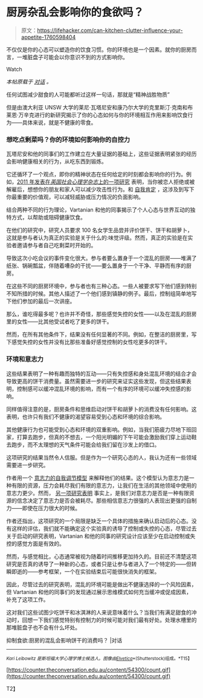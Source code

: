 # 厨房杂乱会影响你的食欲吗？

> 原文：<https://lifehacker.com/can-kitchen-clutter-influence-your-appetite-1760598404>

不仅仅是你的心态可以塑造你的饮食习惯。你的环境也是一个因素。就你的厨房而言，一堆脏盘子可能会以你意识不到的方式影响你。

Watch

*本帖原载于* [*对话*](https://theconversation.com/curbing-cravings-can-kitchen-chaos-influence-cookie-consumption-54300) *。*

任何试图减少甜食的人可能都听过这样一句话，那就是“精神战胜物质”

但是由澳大利亚 UNSW 大学的莱尼·瓦塔尼安和康乃尔大学的克里斯汀·克南和布莱恩·万辛克进行的新研究揭示了你的心态如何与你的环境相互作用来影响饮食行为——具体来说，就是不健康的零食。

### 想吃点剩菜吗？你的环境如何影响你的自控力

瓦塔尼安和他的同事们的工作建立在大量证据的基础上，这些证据表明紧张的经历会影响健康相关的行为，从吃东西到锻炼。

它还循环了一个观点，即你的精神状态在任何给定的时刻都会影响你的行为。例如，[2011 年发表在*英国社会心理学杂志*上的一项研究](http://onlinelibrary.wiley.com/doi/10.1348/014466605X90793/full) 表明，当你被恋人拒绝或被解雇后，想想你的朋友和家人可以减少攻击性行为。和 [自我肯定](https://ed.stanford.edu/sites/default/files/annurev-psych-psychology_of_change_final_e2.pdf) ，这涉及到写下你最重要的价值观，可以减轻威胁或压力情况的负面影响。

结合两种不同的行为理论，Vartanian 和他的同事揭示了个人心态与世界互动的独特方式，以帮助或阻碍健康饮食。

在他们的研究中，研究人员要求 100 名女学生品尝并评价饼干、饼干和胡萝卜，这就是参与者认为真正的实验是关于什么的:味觉评级。然而，真正的实验是在实验者邀请参与者自己吃剩菜时开始的。

导致这次小吃会议的事件变化很大。参与者要么置身于一个混乱的厨房——堆满了纸张、锅碗瓢盆，伴随着嘈杂的干扰——要么置身于一个干净、平静而有序的厨房。

在这些不同的厨房环境中，参与者也有三种心态。一些人被要求写下他们感到特别不知所措的时候。其他人描述了一个他们感到镇静的例子。最后，控制组简单地写下他们参加的最后一次讲座。

那么，谁吃得最多呢？也许并不奇怪，那些感觉失控的女性——以及在混乱的厨房里的女性——比其他受试者吃了更多的饼干。

然而，在所有其他条件下，结果没有任何显著的不同。例如，在整洁的厨房里，写下感觉失控的女性并没有比那些准备好感觉控制的女性吃更多的饼干。

### **环境和意志力**

这些结果表明了一种有趣而独特的互动——只有失控感和身处混乱环境的结合才会导致更高的饼干消费量。虽然需要进一步的研究来证实这些发现，但这些结果表明，控制感可以缓冲混乱环境的影响，而有一个有序的环境可以缓冲失控感的影响。

同样值得注意的是，厨房条件和思维启动对饼干和胡萝卜的消费没有任何影响。这表明，也许只有我们不健康的渴望容易受到心态和环境的综合影响。

其他健康行为也可能受到心态和环境的双重影响。例如，当我们筋疲力尽地下班回家，打算去跑步，但真的不想去，一个阳光明媚的下午可能会激励我们穿上运动鞋去跑步，而不太理想的天气条件可能会给我们留在沙发上的借口。

这项研究的结果当然令人信服。但是作为一个研究心态的人，我认为还有一些领域需要进一步研究。

作者用一个 [意志力的自我调节模型](http://search.proquest.com/docview/848853389?pq-origsite=gscholar) 来解释他们的结果。这个模型认为意志力是一种有限的资源，压力会耗尽我们有限的意志力，让我们在生活的其他领域中使用的意志力更少。然而， [另一项研究表明](http://gregorywalton-stanford.weebly.com/uploads/4/9/4/4/49448111/jobwaltonberneckerdweck_2013.pdf) 事实上，是我们对意志力是否是一种有限资源的信念决定了意志力是否会被耗尽。那些相信意志力很强的人表现出更强的自制力——即使在压力很大的时候。

作者还指出，这项研究的一个局限是缺乏一个具体的措施来确认启动后的心态。没有这样的评估，我们就不能确定这个实验真的诱导了控制或失控的心态，尽管过去关于启动的研究表明，Vartanian 和他的同事的研究设计应该至少在启动控制或失控的感觉方面是有效的。

然而，与感觉相比，心态通常被视为随着时间推移更加持久的。目前还不清楚这项研究是否真的诱导了一种新的心态，或者只是让参与者进入了一个特定的——但转瞬即逝的——参考框架，一个在实验结束后可能很快消失的框架。

因此，尽管过去的研究表明，混乱的环境可能是做出不健康选择的一个风险因素，但 Vartanian 和他的同事们的发现通过展示思维模式如何充当缓冲或促成因素，补充了这项工作。

这对我们这些试图少吃饼干和冰淇淋的人来说意味着什么？当我们有满足甜食的冲动时，回想一下我们感觉特别有控制力的时候可能对我们最有好处。处理水槽里的那堆脏盘子也不会有什么坏处。

抑制食欲:厨房的混乱会影响饼干的消费吗？ |对话

* * *

<small>*Kari Leibowitz 是斯坦福大学心理学博士候选人。图像由*</small>[<small>*Elvetica*</small>](http://www.shutterstock.com/pic-215338024/stock-vector-kitchen-with-furniture-and-long-shadows-flat-style-vector-illustration.html?src=pp-photo-361808066-eLNqZz8ALrgCFN1mqtSr7A-4&ws=1)<small>*(Shutterstock)组成。*T15】</small>

[https://counter.theconversation.edu.au/content/54300/count.gif](https://counter.theconversation.edu.au/content/54300/count.gif)

T2】